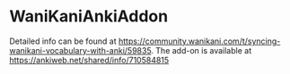 # WaniKaniAnkiAddon
Detailed info can be found at https://community.wanikani.com/t/syncing-wanikani-vocabulary-with-anki/59835. The add-on is available at https://ankiweb.net/shared/info/710584815
